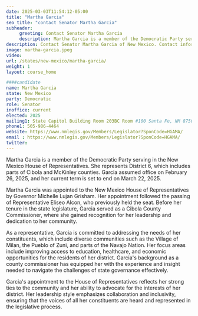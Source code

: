 ```yaml
---
date: 2025-03-03T11:54:12-05:00
title: "Martha Garcia"
seo_title: "contact Senator Martha Garcia"
subheader:
     greeting: Contact Senator Martha Garcia
     description: Martha Garcia is a member of the Democratic Party serving in the New Mexico House of Representatives. She represents District 6, which includes parts of Cibola and McKinley counties. Garcia assumed office on February 26, 2025, and her current term is set to end on March 22, 2025.
description: Contact Senator Martha Garcia of New Mexico. Contact information for Martha Garcia includes email address, phone number, and mailing address.
image: martha-garcia.jpeg
video:
url: /states/new-mexico/martha-garcia/
weight: 1
layout: course_home

####candidate
name: Martha Garcia
state: New Mexico
party: Democratic
role: Senator
inoffice: current
elected: 2025
mailing1: State Capitol Building Room 203BC Room #100 Santa Fe, NM 87501
phone1: 505-986-4464
website: https://www.nmlegis.gov/Members/Legislator?SponCode=HGAMA/
email : https://www.nmlegis.gov/Members/Legislator?SponCode=HGAMA/
twitter: 
---
```

Martha Garcia is a member of the Democratic Party serving in the New Mexico House of Representatives. She represents District 6, which includes parts of Cibola and McKinley counties. Garcia assumed office on February 26, 2025, and her current term is set to end on March 22, 2025.

Martha Garcia was appointed to the New Mexico House of Representatives by Governor Michelle Lujan Grisham. Her appointment followed the passing of Representative Eliseo Alcon, who previously held the seat. Before her tenure in the state legislature, Garcia served as a Cibola County Commissioner, where she gained recognition for her leadership and dedication to her community.

As a representative, Garcia is committed to addressing the needs of her constituents, which include diverse communities such as the Village of Milan, the Pueblo of Zuni, and parts of the Navajo Nation. Her focus areas include improving access to education, healthcare, and economic opportunities for the residents of her district. Garcia's background as a county commissioner has equipped her with the experience and insight needed to navigate the challenges of state governance effectively.

Garcia's appointment to the House of Representatives reflects her strong ties to the community and her ability to advocate for the interests of her district. Her leadership style emphasizes collaboration and inclusivity, ensuring that the voices of all her constituents are heard and represented in the legislative process.
